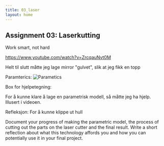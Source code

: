 ```yaml
---
title: 03_laser
layout: home
---
```


## Assignment 03: Laserkutting

Work smart, not hard

https://www.youtube.com/watch?v=ZrcqauNvt0M

Helt til slutt måtte jeg lage mirror "gulvet", slik at jeg fikk en topp

Paramterics:
![Parametics](assets/para.jpg)


Box for hjelpetegning:


For å kunne klare å lage en parametrisk modell, så måtte jeg ha hjelp.
Illusert i videoen.

Refleksjon:
For å kunne klippe ut hull




Document your progress of making the parametric model, the process of cutting out the parts on the laser cutter and the final result. Write a short reflection about what this technology affords you and how you can potentially use it in your final project.